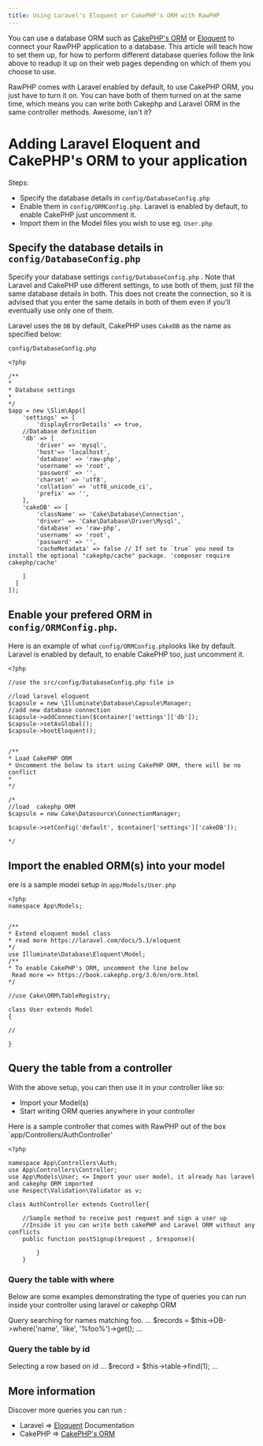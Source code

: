 ```yaml
---
title: Using Laravel's Eloquent or CakePHP's ORM with RawPHP
---
```


You can use a database ORM such as [CakePHP's ORM](https://book.cakephp.org/3.0/en/orm.html) or [Eloquent](https://laravel.com/docs/5.1/eloquent) to connect your RawPHP application to a database. 
This article will teach how to set them up, for how to perform different database queries follow the link above to readup it up on their web pages depending on which of them you choose to use.

RawPHP comes with Laravel enabled by default, to use CakePHP ORM, you just have to turn it on. You can have both of them turned on at the same time, which means you can write both Cakephp and Laravel ORM in the same controller methods. Awesome, isn't it?



# Adding Laravel Eloquent and CakePHP's ORM to your application
Steps:
* Specify the database details in `config/DatabaseConfig.php`
* Enable them in  `config/ORMConfig.php`. Laravel is enabled by default, to enable CakePHP just uncomment it.
* Import them in the Model files you wish to use eg. `User.php`

## Specify the database details in `config/DatabaseConfig.php`

Specify your database settings `config/DatabaseConfig.php` . Note that Laravel and CakePHP use different settings, to use both of them, just fill the same database details in both. This does not create the connection, so it is advised that you enter the same details in both of them even if you'll eventually use only one of them.

Laravel uses the `DB` by default, CakePHP uses `CakeDB` as the name as specified below:

`config/DatabaseConfig.php`

```
<?php 

/**
* 
* Database settings
* 
*/
$app = new \Slim\App([
	'settings' => [
		'displayErrorDetails' => true,
	//Database definition
	'db' => [
		'driver' => 'mysql',
		'host'=> 'localhost',
		'database' => 'raw-php',
		'username' => 'root',
		'password' => '',
		'charset' => 'utf8',
		'collation' => 'utf8_unicode_ci',
		'prefix' => '',
	],
	'cakeDB' => [
		'className' => 'Cake\Database\Connection',
		'driver' => 'Cake\Database\Driver\Mysql',
		'database' => 'raw-php',
		'username' => 'root',
		'password' => '',
		'cacheMetadata' => false // If set to `true` you need to install the optional "cakephp/cache" package. 'composer require cakephp/cache'

	]
  ]
]);

```

## Enable your prefered ORM in  `config/ORMConfig.php`.
Here is an example of what `config/ORMConfig.php`looks like by default. Laravel is enabled by default, to enable CakePHP too, just uncomment it.

```
<?php 

//use the src/config/DatabaseConfig.php file in

//load laravel eloquent
$capsule = new \Illuminate\Database\Capsule\Manager;
//add new database connection 
$capsule->addConnection($container['settings']['db']);
$capsule->setAsGlobal();
$capsule->bootEloquent();


/**
* Load CakePHP ORM
* Uncomment the below to start using CakePHP ORM, there will be no conflict
* 
*/

/*
//load  cakephp ORM
$capsule = new Cake\Datasource\ConnectionManager;

$capsule->setConfig('default', $container['settings']['cakeDB']);

*/
```

## Import the enabled ORM(s) into your model 
ere is a sample model setup in `app/Models/User.php`
```
<?php 
namespace App\Models;

 
/**
* Extend eloquent model class 
* read more https://laravel.com/docs/5.1/eloquent
*/
use Illuminate\Database\Eloquent\Model;
/**
* To enable CakePHP's ORM, uncomment the line below
 Read more => https://book.cakephp.org/3.0/en/orm.html 
*/

//use Cake\ORM\TableRegistry; 

class User extends Model
{
	
//
	
}
```
## Query the table from a controller
With the above setup, you can then use it in your controller like so: 
* Import your Model(s) 
* Start writing ORM queries anywhere in your controller
 
Here is a sample controller that comes with RawPHP out of the box `app/Controllers/AuthController'

```
<?php

namespace App\Controllers\Auth;
use App\Controllers\Controller;
use App\Models\User; <= Import your user model, it already has laravel and cakephp ORM imported
use Respect\Validation\Validator as v; 

class AuthController extends Controller{
	
	//Sample method to receive post request and sign a user up
	//Inside it you can write both cakePHP and Laravel ORM without any conflicts
	public function postSignup($request , $response){
		
		}
	}

```

### Query the table with where

Below are some examples demonstrating the type of queries you can run inside your controller using laravel or cakephp ORM

 Query searching for names matching foo.
...
$records = $this->DB->where('name', 'like', '%foo%')->get();
...


### Query the table by id
Selecting a row based on id
...
$record = $this->table->find(1);
...


## More information

Discover more queries you can run :
* Laravel => [Eloquent](https://laravel.com/docs/5.1/eloquent) Documentation
* CakePHP => [CakePHP's ORM](https://book.cakephp.org/3.0/en/orm.html)
